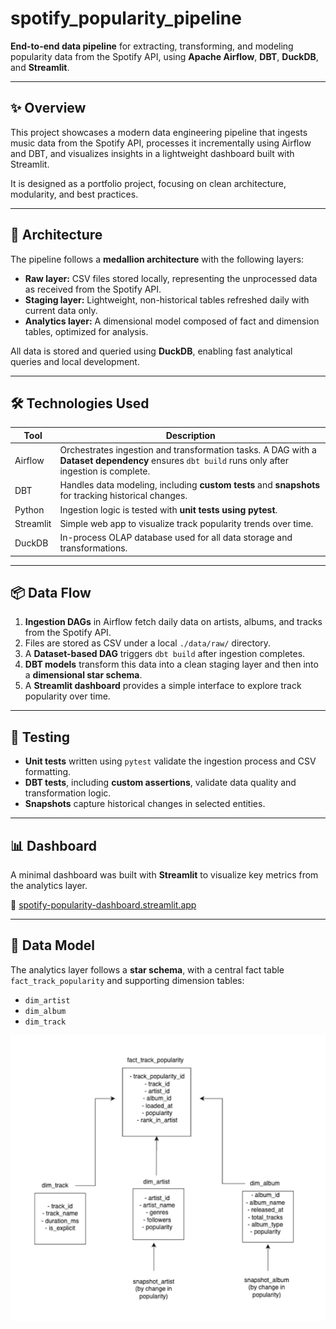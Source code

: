 # spotify_popularity_pipeline

**End-to-end data pipeline** for extracting, transforming, and modeling popularity data from the Spotify API, using **Apache Airflow**, **DBT**, **DuckDB**, and **Streamlit**.

---

## ✨ Overview

This project showcases a modern data engineering pipeline that ingests music data from the Spotify API, processes it incrementally using Airflow and DBT, and visualizes insights in a lightweight dashboard built with Streamlit.

It is designed as a portfolio project, focusing on clean architecture, modularity, and best practices.

---

## 🧱 Architecture

The pipeline follows a **medallion architecture** with the following layers:

- **Raw layer:** CSV files stored locally, representing the unprocessed data as received from the Spotify API.
- **Staging layer:** Lightweight, non-historical tables refreshed daily with current data only.
- **Analytics layer:** A dimensional model composed of fact and dimension tables, optimized for analysis.

All data is stored and queried using **DuckDB**, enabling fast analytical queries and local development.

---

## 🛠️ Technologies Used

| Tool           | Description                                                                 |
|----------------|-----------------------------------------------------------------------------|
| Airflow        | Orchestrates ingestion and transformation tasks. A DAG with a **Dataset dependency** ensures `dbt build` runs only after ingestion is complete. |
| DBT            | Handles data modeling, including **custom tests** and **snapshots** for tracking historical changes. |
| Python         | Ingestion logic is tested with **unit tests using pytest**. |
| Streamlit      | Simple web app to visualize track popularity trends over time.              |
| DuckDB         | In-process OLAP database used for all data storage and transformations.     |

---

## 📦 Data Flow

1. **Ingestion DAGs** in Airflow fetch daily data on artists, albums, and tracks from the Spotify API.
2. Files are stored as CSV under a local `./data/raw/` directory.
3. A **Dataset-based DAG** triggers `dbt build` after ingestion completes.
4. **DBT models** transform this data into a clean staging layer and then into a **dimensional star schema**.
5. A **Streamlit dashboard** provides a simple interface to explore track popularity over time.

---

## 🧪 Testing

- **Unit tests** written using `pytest` validate the ingestion process and CSV formatting.
- **DBT tests**, including **custom assertions**, validate data quality and transformation logic.
- **Snapshots** capture historical changes in selected entities.

---

## 📊 Dashboard

A minimal dashboard was built with **Streamlit** to visualize key metrics from the analytics layer.

🔗 [spotify-popularity-dashboard.streamlit.app](https://spotify-popularity-dashboard.streamlit.app/)

---

## 📐 Data Model

The analytics layer follows a **star schema**, with a central fact table `fact_track_popularity` and supporting dimension tables:  
- `dim_artist`
- `dim_album`
- `dim_track`

![Dimensional Model](images/dimensional_model.png)